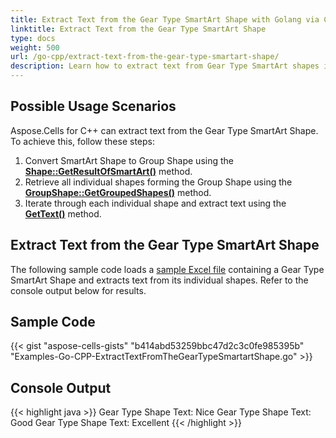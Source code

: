 ```yaml
---
title: Extract Text from the Gear Type SmartArt Shape with Golang via C++
linktitle: Extract Text from the Gear Type SmartArt Shape
type: docs
weight: 500
url: /go-cpp/extract-text-from-the-gear-type-smartart-shape/
description: Learn how to extract text from Gear Type SmartArt shapes in Excel using Aspose.Cells for C++ with step-by-step guidance and code examples.
---
```


## **Possible Usage Scenarios**

Aspose.Cells for C++ can extract text from the Gear Type SmartArt Shape. To achieve this, follow these steps:
1. Convert SmartArt Shape to Group Shape using the [**Shape::GetResultOfSmartArt()**](https://reference.aspose.com/cells/go-cpp/) method.
2. Retrieve all individual shapes forming the Group Shape using the [**GroupShape::GetGroupedShapes()**](https://reference.aspose.com/cells/go-cpp/) method.
3. Iterate through each individual shape and extract text using the [**GetText()**](https://reference.aspose.com/cells/go-cpp/) method.

## **Extract Text from the Gear Type SmartArt Shape**

The following sample code loads a [sample Excel file](67338483.xlsx) containing a Gear Type SmartArt Shape and extracts text from its individual shapes. Refer to the console output below for results.

## **Sample Code**

{{< gist "aspose-cells-gists" "b414abd53259bbc47d2c3c0fe985395b" "Examples-Go-CPP-ExtractTextFromTheGearTypeSmartartShape.go" >}}
## **Console Output**

{{< highlight java >}}
Gear Type Shape Text: Nice
Gear Type Shape Text: Good
Gear Type Shape Text: Excellent
{{< /highlight >}}